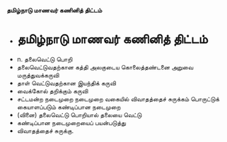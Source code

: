 **தமிழ்நாடு மாணவர் கணினித் திட்டம்**
- # தமிழ்நாடு மாணவர் கணினித் திட்டம்
- n. தலைவெட்டு பொறி
- தலைவெட்டுவதற்கான கத்தி அலகுடைய கொலைத்தண்டனை அறுவை மருத்துவக்கருவி
- தாள் வெட்டுவதற்கான இயந்திக் கருவி
- வைக்கோல் தறிக்கும் கருவி
- சட்டமன்ற நடைமுறை நடைமுறை வகையில் விவாதத்தைச் சுருக்கம் பொருட்டுக் கையாளப்படும் கண்டிப்பான நடைமுறை
- (வினை) தலைவெட்டு பொறியால் தலையை வெட்டு
- கண்டிப்பான நடைமுறையைப் பயன்படுத்து
- விவாதத்தைச் சுருக்கு.

